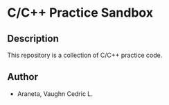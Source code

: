 # C/C++ Practice Sandbox

## Description

This repository is a collection of C/C++ practice code.

## Author

- Araneta, Vaughn Cedric L.
